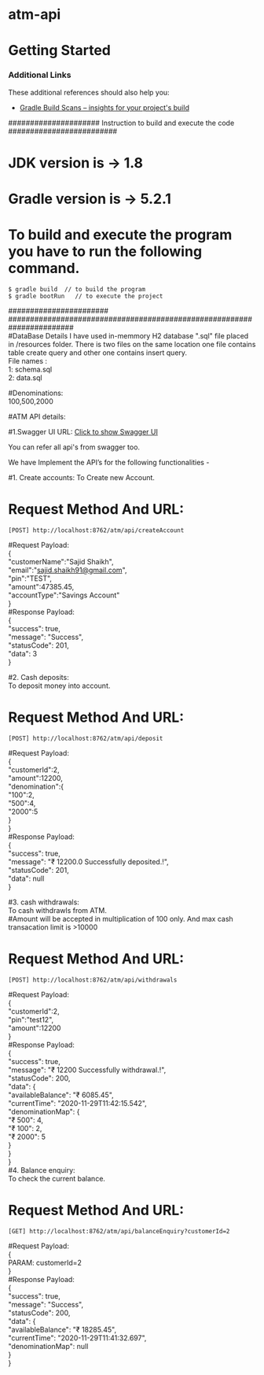 # atm-api




# Getting Started


### Additional Links
These additional references should also help you:

* [Gradle Build Scans – insights for your project's build](https://scans.gradle.com#gradle)


##################### Instruction to build and execute the code  #########################  

 # JDK version is -> 1.8  
 # Gradle version is -> 5.2.1  

 # To build and execute the program you have to run the following command.  
 	$ gradle build  // to build the program  
 	$ gradle bootRun   // to execute the project   


####################### #######################################################################  
#DataBase Details
 I have used in-memmory H2 database ".sql" file placed in /resources folder. There is two files on the same location one file contains table create query and other one contains insert query.  
 File names :  
 1: schema.sql  
 2: data.sql  
 
#Denominations:  
100,500,2000  

#ATM API details:  

#1.Swagger UI URL: 
[Click to show Swagger UI](http://localhost:8762/swagger-ui.html#)

You can refer all api's from swagger too.

We have Implement the API’s for the following functionalities - 

#1. Create accounts:
To Create new Account. 


# Request Method And URL:
    [POST] http://localhost:8762/atm/api/createAccount
  
#Request Payload:  
  {  
    "customerName":"Sajid Shaikh",  
    "email":"sajid.shaikh91@gmail.com",  
    "pin":"TEST",  
    "amount":47385.45,  
    "accountType":"Savings Account"  
 }  
#Response Payload:  
  {  
    "success": true,  
    "message": "Success",  
    "statusCode": 201,  
    "data": 3  
  }  
  
  	
#2. Cash deposits:  
To deposit money into account.  

# Request Method And URL:
    [POST] http://localhost:8762/atm/api/deposit
  
#Request Payload:  
{  
    "customerId":2,  
    "amount":12200,  
    "denomination":{  
        "100":2,  
        "500":4,  
        "2000":5  
    }  
}  
#Response Payload:  
 {  
    "success": true,  
    "message": "₹ 12200.0 Successfully deposited.!",  
    "statusCode": 201,  
    "data": null  
}  

	
#3. cash withdrawals:  
To cash withdrawls from ATM.  
#Amount will be accepted in multiplication of 100 only. And max cash transacation limit is >10000  

# Request Method And URL:
    [POST] http://localhost:8762/atm/api/withdrawals
  
#Request Payload:  
{  
    "customerId":2,  
    "pin":"test12",  
    "amount":12200  
}  
#Response Payload:  
{  
    "success": true,  
    "message": "₹ 12200 Successfully withdrawal.!",  
    "statusCode": 200,  
    "data": {  
        "availableBalance": "₹ 6085.45",  
        "currentTime": "2020-11-29T11:42:15.542",  
        "denominationMap": {  
            "₹ 500": 4,  
            "₹ 100": 2,  
            "₹ 2000": 5  
        }  
    }  
}  
#4. Balance enquiry:  
To check the current balance.  

# Request Method And URL:
    [GET] http://localhost:8762/atm/api/balanceEnquiry?customerId=2
  
#Request Payload:  
{  
   PARAM: customerId=2  
}  
#Response Payload:  
{  
    "success": true,  
    "message": "Success",  
    "statusCode": 200,  
    "data": {  
        "availableBalance": "₹ 18285.45",  
        "currentTime": "2020-11-29T11:41:32.697",  
        "denominationMap": null  
    }  
}  
